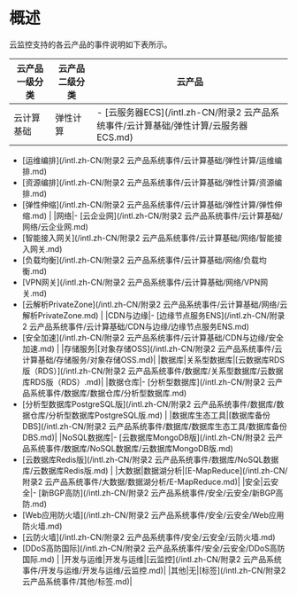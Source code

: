 # 概述

云监控支持的各云产品的事件说明如下表所示。

|云产品一级分类|云产品二级分类|云产品|
|-------|-------|---|
|云计算基础|弹性计算|-   [云服务器ECS](/intl.zh-CN/附录2 云产品系统事件/云计算基础/弹性计算/云服务器ECS.md)
-   [运维编排](/intl.zh-CN/附录2 云产品系统事件/云计算基础/弹性计算/运维编排.md)
-   [资源编排](/intl.zh-CN/附录2 云产品系统事件/云计算基础/弹性计算/资源编排.md)
-   [弹性伸缩](/intl.zh-CN/附录2 云产品系统事件/云计算基础/弹性计算/弹性伸缩.md) |
|网络|-   [云企业网](/intl.zh-CN/附录2 云产品系统事件/云计算基础/网络/云企业网.md)
-   [智能接入网关](/intl.zh-CN/附录2 云产品系统事件/云计算基础/网络/智能接入网关.md)
-   [负载均衡](/intl.zh-CN/附录2 云产品系统事件/云计算基础/网络/负载均衡.md)
-   [VPN网关](/intl.zh-CN/附录2 云产品系统事件/云计算基础/网络/VPN网关.md)
-   [云解析PrivateZone](/intl.zh-CN/附录2 云产品系统事件/云计算基础/网络/云解析PrivateZone.md) |
|CDN与边缘|-   [边缘节点服务ENS](/intl.zh-CN/附录2 云产品系统事件/云计算基础/CDN与边缘/边缘节点服务ENS.md)
-   [安全加速](/intl.zh-CN/附录2 云产品系统事件/云计算基础/CDN与边缘/安全加速.md) |
|存储服务|[对象存储OSS](/intl.zh-CN/附录2 云产品系统事件/云计算基础/存储服务/对象存储OSS.md)|
|数据库|关系型数据库|[云数据库RDS版（RDS）](/intl.zh-CN/附录2 云产品系统事件/数据库/关系型数据库/云数据库RDS版（RDS）.md)|
|数据仓库|-   [分析型数据库](/intl.zh-CN/附录2 云产品系统事件/数据库/数据仓库/分析型数据库.md)
-   [分析型数据库PostgreSQL版](/intl.zh-CN/附录2 云产品系统事件/数据库/数据仓库/分析型数据库PostgreSQL版.md) |
|数据库生态工具|[数据库备份DBS](/intl.zh-CN/附录2 云产品系统事件/数据库/数据库生态工具/数据库备份DBS.md)|
|NoSQL数据库|-   [云数据库MongoDB版](/intl.zh-CN/附录2 云产品系统事件/数据库/NoSQL数据库/云数据库MongoDB版.md)
-   [云数据库Redis版](/intl.zh-CN/附录2 云产品系统事件/数据库/NoSQL数据库/云数据库Redis版.md) |
|大数据|数据湖分析|[E-MapReduce](/intl.zh-CN/附录2 云产品系统事件/大数据/数据湖分析/E-MapReduce.md)|
|安全|云安全|-   [新BGP高防](/intl.zh-CN/附录2 云产品系统事件/安全/云安全/新BGP高防.md)
-   [Web应用防火墙](/intl.zh-CN/附录2 云产品系统事件/安全/云安全/Web应用防火墙.md)
-   [云防火墙](/intl.zh-CN/附录2 云产品系统事件/安全/云安全/云防火墙.md)
-   [DDoS高防国际](/intl.zh-CN/附录2 云产品系统事件/安全/云安全/DDoS高防国际.md) |
|开发与运维|开发与运维|[云监控](/intl.zh-CN/附录2 云产品系统事件/开发与运维/开发与运维/云监控.md)|
|其他|无|[标签](/intl.zh-CN/附录2 云产品系统事件/其他/标签.md)|


